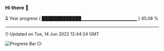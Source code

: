 ### Hi there 👋

⏳ Year progress { █████████████▁▁▁▁▁▁▁▁▁▁▁▁▁▁▁▁▁ } 45.08 %

---

⏰ Updated on Tue, 14 Jun 2022 12:44:24 GMT

![Progress Bar CI](https://github.com/ZhaoGui/ZhaoGui/workflows/Progress%20Bar%20CI/badge.svg)
